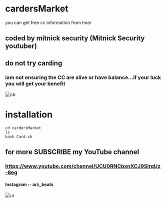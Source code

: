 # cardersMarket
you can get free cc information from hear
## coded by mitnick security (Mitnick Security youtuber)
## do not try carding

### iam not ensuring the CC are alive or have balance...if your luck you will get your benefit
![cb](blob:https://mail.protonmail.com/288da5a6-e4ad-41c5-afa9-15bd6a761c7b)

# installation

``` 
cd cardersMarket
ls
bash Card.sh

```

## for more SUBSCRIBE my YouTube channel
### https://www.youtube.com/channel/UCU0RNCbxnXCJ9SlrqUz-8eg

#### Instagram :- arz_beats


![ur](blob:https://mail.protonmail.com/288da5a6-e4ad-41c5-afa9-15bd6a761c7b)
